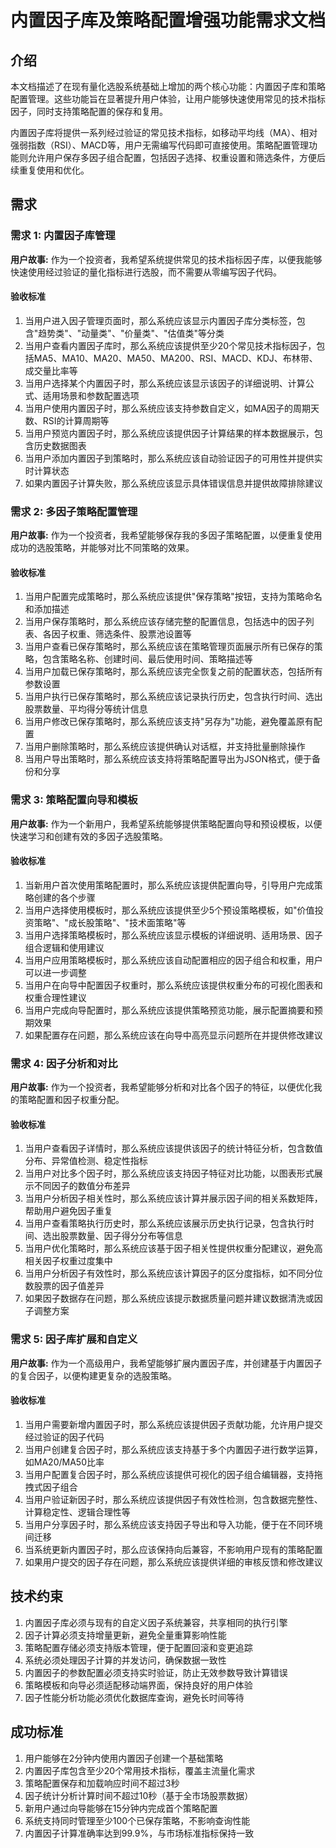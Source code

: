 # 内置因子库及策略配置增强功能需求文档

## 介绍

本文档描述了在现有量化选股系统基础上增加的两个核心功能：内置因子库和策略配置管理。这些功能旨在显著提升用户体验，让用户能够快速使用常见的技术指标因子，同时支持策略配置的保存和复用。

内置因子库将提供一系列经过验证的常见技术指标，如移动平均线（MA）、相对强弱指数（RSI）、MACD等，用户无需编写代码即可直接使用。策略配置管理功能则允许用户保存多因子组合配置，包括因子选择、权重设置和筛选条件，方便后续重复使用和优化。

## 需求

### 需求 1: 内置因子库管理

**用户故事:** 作为一个投资者，我希望系统提供常见的技术指标因子库，以便我能够快速使用经过验证的量化指标进行选股，而不需要从零编写因子代码。

#### 验收标准

1. 当用户进入因子管理页面时，那么系统应该显示内置因子库分类标签，包含"趋势类"、"动量类"、"价量类"、"估值类"等分类
2. 当用户查看内置因子库时，那么系统应该提供至少20个常见技术指标因子，包括MA5、MA10、MA20、MA50、MA200、RSI、MACD、KDJ、布林带、成交量比率等
3. 当用户选择某个内置因子时，那么系统应该显示该因子的详细说明、计算公式、适用场景和参数配置选项
4. 当用户使用内置因子时，那么系统应该支持参数自定义，如MA因子的周期天数、RSI的计算周期等
5. 当用户预览内置因子时，那么系统应该提供因子计算结果的样本数据展示，包含历史数据图表
6. 当用户添加内置因子到策略时，那么系统应该自动验证因子的可用性并提供实时计算状态
7. 如果内置因子计算失败，那么系统应该显示具体错误信息并提供故障排除建议

### 需求 2: 多因子策略配置管理

**用户故事:** 作为一个投资者，我希望能够保存我的多因子策略配置，以便重复使用成功的选股策略，并能够对比不同策略的效果。

#### 验收标准

1. 当用户配置完成策略时，那么系统应该提供"保存策略"按钮，支持为策略命名和添加描述
2. 当用户保存策略时，那么系统应该存储完整的配置信息，包括选中的因子列表、各因子权重、筛选条件、股票池设置等
3. 当用户查看已保存策略时，那么系统应该在策略管理页面展示所有已保存的策略，包含策略名称、创建时间、最后使用时间、策略描述等
4. 当用户加载已保存策略时，那么系统应该完全恢复之前的配置状态，包括所有参数设置
5. 当用户执行已保存策略时，那么系统应该记录执行历史，包含执行时间、选出股票数量、平均得分等统计信息
6. 当用户修改已保存策略时，那么系统应该支持"另存为"功能，避免覆盖原有配置
7. 当用户删除策略时，那么系统应该提供确认对话框，并支持批量删除操作
8. 当用户导出策略时，那么系统应该支持将策略配置导出为JSON格式，便于备份和分享

### 需求 3: 策略配置向导和模板

**用户故事:** 作为一个新用户，我希望系统能够提供策略配置向导和预设模板，以便快速学习和创建有效的多因子选股策略。

#### 验收标准

1. 当新用户首次使用策略配置时，那么系统应该提供配置向导，引导用户完成策略创建的各个步骤
2. 当用户选择使用模板时，那么系统应该提供至少5个预设策略模板，如"价值投资策略"、"成长股策略"、"技术面策略"等
3. 当用户选择策略模板时，那么系统应该显示模板的详细说明、适用场景、因子组合逻辑和使用建议
4. 当用户应用策略模板时，那么系统应该自动配置相应的因子组合和权重，用户可以进一步调整
5. 当用户在向导中配置因子权重时，那么系统应该提供权重分布的可视化图表和权重合理性建议
6. 当用户完成向导配置时，那么系统应该提供策略预览功能，展示配置摘要和预期效果
7. 如果配置存在问题，那么系统应该在向导中高亮显示问题所在并提供修改建议

### 需求 4: 因子分析和对比

**用户故事:** 作为一个投资者，我希望能够分析和对比各个因子的特征，以便优化我的策略配置和因子权重分配。

#### 验收标准

1. 当用户查看因子详情时，那么系统应该提供该因子的统计特征分析，包含数值分布、异常值检测、稳定性指标
2. 当用户对比多个因子时，那么系统应该支持因子特征对比功能，以图表形式展示不同因子的数值分布差异
3. 当用户分析因子相关性时，那么系统应该计算并展示因子间的相关系数矩阵，帮助用户避免因子重复
4. 当用户查看策略执行历史时，那么系统应该展示历史执行记录，包含执行时间、选出股票数量、因子得分分布等信息
5. 当用户优化策略时，那么系统应该基于因子相关性提供权重分配建议，避免高相关因子权重过度集中
6. 当用户分析因子有效性时，那么系统应该计算因子的区分度指标，如不同分位数股票的因子值差异
7. 如果因子数据存在问题，那么系统应该提示数据质量问题并建议数据清洗或因子调整方案

### 需求 5: 因子库扩展和自定义

**用户故事:** 作为一个高级用户，我希望能够扩展内置因子库，并创建基于内置因子的复合因子，以便构建更复杂的选股策略。

#### 验收标准

1. 当用户需要新增内置因子时，那么系统应该提供因子贡献功能，允许用户提交经过验证的因子代码
2. 当用户创建复合因子时，那么系统应该支持基于多个内置因子进行数学运算，如MA20/MA50比率
3. 当用户配置复合因子时，那么系统应该提供可视化的因子组合编辑器，支持拖拽式因子组合
4. 当用户验证新因子时，那么系统应该提供因子有效性检测，包含数据完整性、计算稳定性、逻辑合理性等
5. 当用户分享因子时，那么系统应该支持因子导出和导入功能，便于在不同环境间迁移
6. 当系统更新内置因子时，那么应该保持向后兼容，不影响用户现有的策略配置
7. 如果用户提交的因子存在问题，那么系统应该提供详细的审核反馈和修改建议

## 技术约束

1. 内置因子库必须与现有的自定义因子系统兼容，共享相同的执行引擎
2. 因子计算必须支持增量更新，避免全量重算影响性能
3. 策略配置存储必须支持版本管理，便于配置回滚和变更追踪
4. 系统必须处理因子计算的并发访问，确保数据一致性
5. 内置因子的参数配置必须支持实时验证，防止无效参数导致计算错误
6. 策略模板和向导必须适配移动端界面，保持良好的用户体验
7. 因子性能分析功能必须优化数据库查询，避免长时间等待

## 成功标准

1. 用户能够在2分钟内使用内置因子创建一个基础策略
2. 内置因子库包含至少20个常用技术指标，覆盖主流量化需求
3. 策略配置保存和加载响应时间不超过3秒
4. 因子统计分析计算时间不超过10秒（基于全市场股票数据）
5. 新用户通过向导能够在15分钟内完成首个策略配置
6. 系统支持同时管理至少100个已保存策略，不影响查询性能
7. 内置因子计算准确率达到99.9%，与市场标准指标保持一致